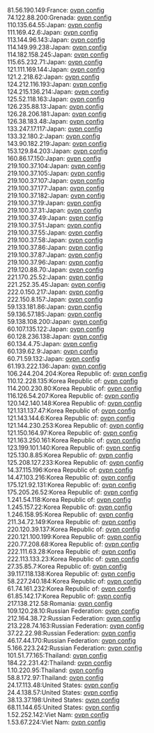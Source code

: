 81.56.190.149:France: [ovpn config](vpn/81_56_190_149.ovpn)  
74.122.88.200:Grenada: [ovpn config](vpn/74_122_88_200.ovpn)  
110.135.64.55:Japan: [ovpn config](vpn/110_135_64_55.ovpn)  
111.169.42.6:Japan: [ovpn config](vpn/111_169_42_6.ovpn)  
113.144.96.143:Japan: [ovpn config](vpn/113_144_96_143.ovpn)  
114.149.99.238:Japan: [ovpn config](vpn/114_149_99_238.ovpn)  
114.182.158.245:Japan: [ovpn config](vpn/114_182_158_245.ovpn)  
115.65.232.71:Japan: [ovpn config](vpn/115_65_232_71.ovpn)  
121.111.169.144:Japan: [ovpn config](vpn/121_111_169_144.ovpn)  
121.2.218.62:Japan: [ovpn config](vpn/121_2_218_62.ovpn)  
124.212.116.193:Japan: [ovpn config](vpn/124_212_116_193.ovpn)  
124.215.136.214:Japan: [ovpn config](vpn/124_215_136_214.ovpn)  
125.52.118.163:Japan: [ovpn config](vpn/125_52_118_163.ovpn)  
126.235.88.13:Japan: [ovpn config](vpn/126_235_88_13.ovpn)  
126.28.206.181:Japan: [ovpn config](vpn/126_28_206_181.ovpn)  
126.38.183.48:Japan: [ovpn config](vpn/126_38_183_48.ovpn)  
133.247.17.117:Japan: [ovpn config](vpn/133_247_17_117.ovpn)  
133.32.180.2:Japan: [ovpn config](vpn/133_32_180_2.ovpn)  
143.90.182.219:Japan: [ovpn config](vpn/143_90_182_219.ovpn)  
153.129.84.203:Japan: [ovpn config](vpn/153_129_84_203.ovpn)  
160.86.17.150:Japan: [ovpn config](vpn/160_86_17_150.ovpn)  
219.100.37.104:Japan: [ovpn config](vpn/219_100_37_104.ovpn)  
219.100.37.105:Japan: [ovpn config](vpn/219_100_37_105.ovpn)  
219.100.37.107:Japan: [ovpn config](vpn/219_100_37_107.ovpn)  
219.100.37.177:Japan: [ovpn config](vpn/219_100_37_177.ovpn)  
219.100.37.182:Japan: [ovpn config](vpn/219_100_37_182.ovpn)  
219.100.37.19:Japan: [ovpn config](vpn/219_100_37_19.ovpn)  
219.100.37.31:Japan: [ovpn config](vpn/219_100_37_31.ovpn)  
219.100.37.49:Japan: [ovpn config](vpn/219_100_37_49.ovpn)  
219.100.37.51:Japan: [ovpn config](vpn/219_100_37_51.ovpn)  
219.100.37.55:Japan: [ovpn config](vpn/219_100_37_55.ovpn)  
219.100.37.58:Japan: [ovpn config](vpn/219_100_37_58.ovpn)  
219.100.37.86:Japan: [ovpn config](vpn/219_100_37_86.ovpn)  
219.100.37.87:Japan: [ovpn config](vpn/219_100_37_87.ovpn)  
219.100.37.96:Japan: [ovpn config](vpn/219_100_37_96.ovpn)  
219.120.88.70:Japan: [ovpn config](vpn/219_120_88_70.ovpn)  
221.170.25.52:Japan: [ovpn config](vpn/221_170_25_52.ovpn)  
221.252.35.45:Japan: [ovpn config](vpn/221_252_35_45.ovpn)  
222.0.150.217:Japan: [ovpn config](vpn/222_0_150_217.ovpn)  
222.150.8.157:Japan: [ovpn config](vpn/222_150_8_157.ovpn)  
59.133.181.86:Japan: [ovpn config](vpn/59_133_181_86.ovpn)  
59.136.57.185:Japan: [ovpn config](vpn/59_136_57_185.ovpn)  
59.138.108.200:Japan: [ovpn config](vpn/59_138_108_200.ovpn)  
60.107.135.122:Japan: [ovpn config](vpn/60_107_135_122.ovpn)  
60.128.236.138:Japan: [ovpn config](vpn/60_128_236_138.ovpn)  
60.134.4.75:Japan: [ovpn config](vpn/60_134_4_75.ovpn)  
60.139.62.9:Japan: [ovpn config](vpn/60_139_62_9.ovpn)  
60.71.59.132:Japan: [ovpn config](vpn/60_71_59_132.ovpn)  
61.193.222.136:Japan: [ovpn config](vpn/61_193_222_136.ovpn)  
106.244.204.204:Korea Republic of: [ovpn config](vpn/106_244_204_204.ovpn)  
110.12.228.135:Korea Republic of: [ovpn config](vpn/110_12_228_135.ovpn)  
114.200.230.80:Korea Republic of: [ovpn config](vpn/114_200_230_80.ovpn)  
116.126.54.207:Korea Republic of: [ovpn config](vpn/116_126_54_207.ovpn)  
120.142.140.148:Korea Republic of: [ovpn config](vpn/120_142_140_148.ovpn)  
121.131.137.47:Korea Republic of: [ovpn config](vpn/121_131_137_47.ovpn)  
121.143.144.6:Korea Republic of: [ovpn config](vpn/121_143_144_6.ovpn)  
121.144.230.253:Korea Republic of: [ovpn config](vpn/121_144_230_253.ovpn)  
121.150.164.97:Korea Republic of: [ovpn config](vpn/121_150_164_97.ovpn)  
121.163.250.161:Korea Republic of: [ovpn config](vpn/121_163_250_161.ovpn)  
123.199.101.140:Korea Republic of: [ovpn config](vpn/123_199_101_140.ovpn)  
125.130.8.85:Korea Republic of: [ovpn config](vpn/125_130_8_85.ovpn)  
125.208.127.233:Korea Republic of: [ovpn config](vpn/125_208_127_233.ovpn)  
14.37.115.196:Korea Republic of: [ovpn config](vpn/14_37_115_196.ovpn)  
14.47.103.216:Korea Republic of: [ovpn config](vpn/14_47_103_216.ovpn)  
175.121.92.131:Korea Republic of: [ovpn config](vpn/175_121_92_131.ovpn)  
175.205.26.52:Korea Republic of: [ovpn config](vpn/175_205_26_52.ovpn)  
1.241.54.118:Korea Republic of: [ovpn config](vpn/1_241_54_118.ovpn)  
1.245.157.22:Korea Republic of: [ovpn config](vpn/1_245_157_22.ovpn)  
1.246.158.95:Korea Republic of: [ovpn config](vpn/1_246_158_95.ovpn)  
211.34.72.149:Korea Republic of: [ovpn config](vpn/211_34_72_149.ovpn)  
220.120.39.137:Korea Republic of: [ovpn config](vpn/220_120_39_137.ovpn)  
220.121.100.199:Korea Republic of: [ovpn config](vpn/220_121_100_199.ovpn)  
220.77.208.68:Korea Republic of: [ovpn config](vpn/220_77_208_68.ovpn)  
222.111.63.28:Korea Republic of: [ovpn config](vpn/222_111_63_28.ovpn)  
222.113.133.23:Korea Republic of: [ovpn config](vpn/222_113_133_23.ovpn)  
27.35.85.7:Korea Republic of: [ovpn config](vpn/27_35_85_7.ovpn)  
39.117.118.138:Korea Republic of: [ovpn config](vpn/39_117_118_138.ovpn)  
58.227.240.184:Korea Republic of: [ovpn config](vpn/58_227_240_184.ovpn)  
61.74.161.232:Korea Republic of: [ovpn config](vpn/61_74_161_232.ovpn)  
61.85.142.17:Korea Republic of: [ovpn config](vpn/61_85_142_17.ovpn)  
217.138.212.58:Romania: [ovpn config](vpn/217_138_212_58.ovpn)  
109.120.28.10:Russian Federation: [ovpn config](vpn/109_120_28_10.ovpn)  
212.164.38.72:Russian Federation: [ovpn config](vpn/212_164_38_72.ovpn)  
213.228.74.163:Russian Federation: [ovpn config](vpn/213_228_74_163.ovpn)  
37.22.22.98:Russian Federation: [ovpn config](vpn/37_22_22_98.ovpn)  
46.17.44.170:Russian Federation: [ovpn config](vpn/46_17_44_170.ovpn)  
5.166.223.242:Russian Federation: [ovpn config](vpn/5_166_223_242.ovpn)  
101.51.77.165:Thailand: [ovpn config](vpn/101_51_77_165.ovpn)  
184.22.231.42:Thailand: [ovpn config](vpn/184_22_231_42.ovpn)  
1.10.220.95:Thailand: [ovpn config](vpn/1_10_220_95.ovpn)  
58.8.172.97:Thailand: [ovpn config](vpn/58_8_172_97.ovpn)  
24.17.113.48:United States: [ovpn config](vpn/24_17_113_48.ovpn)  
24.4.138.57:United States: [ovpn config](vpn/24_4_138_57.ovpn)  
38.13.37.198:United States: [ovpn config](vpn/38_13_37_198.ovpn)  
68.11.144.65:United States: [ovpn config](vpn/68_11_144_65.ovpn)  
1.52.252.142:Viet Nam: [ovpn config](vpn/1_52_252_142.ovpn)  
1.53.67.224:Viet Nam: [ovpn config](vpn/1_53_67_224.ovpn)  
